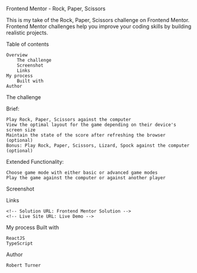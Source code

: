 Frontend Mentor - Rock, Paper, Scissors

This is my take of the Rock, Paper, Scissors challenge on Frontend Mentor. Frontend Mentor challenges help you improve your coding skills by building realistic projects.

Table of contents

    Overview
        The challenge
        Screenshot
        Links
    My process
        Built with
    Author

The challenge

Brief:

    Play Rock, Paper, Scissors against the computer
    View the optimal layout for the game depending on their device's screen size
    Maintain the state of the score after refreshing the browser (optional)
    Bonus: Play Rock, Paper, Scissors, Lizard, Spock against the computer (optional)

Extended Functionality:

    Choose game mode with either basic or advanced game modes
    Play the game against the computer or against another player

Screenshot

Links

    <!-- Solution URL: Frontend Mentor Solution -->
    <!-- Live Site URL: Live Demo -->

My process
Built with

    ReactJS
    TypeScript

Author

    Robert Turner

